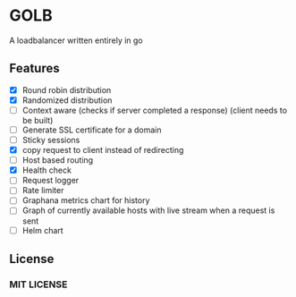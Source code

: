 # GOLB

A loadbalancer written entirely in go

## Features

- [x] Round robin distribution
- [x] Randomized distribution
- [ ] Context aware (checks if server completed a response) (client needs to be built)
- [ ] Generate SSL certificate for a domain
- [ ] Sticky sessions
- [x] copy request to client instead of redirecting
- [ ] Host based routing
- [x] Health check
- [ ] Request logger
- [ ] Rate limiter
- [ ] Graphana metrics chart for history
- [ ] Graph of currently available hosts with live stream when a request is sent
- [ ] Helm chart

## License

### MIT LICENSE
